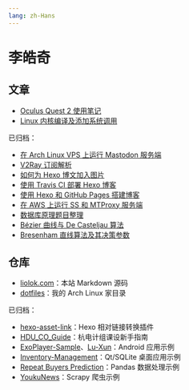 ```yaml
---
lang: zh-Hans
---
```


# 李皓奇

## 文章

- [Oculus Quest 2 使用笔记](oculus-quest-2-usage-note/)
- [Linux 内核编译及添加系统调用](kernel-compilation-with-custom-syscall/)

已归档：
- [在 Arch Linux VPS 上运行 Mastodon 服务端](run-mastodon-server-on-archlinux-vps/)
- [V2Ray 订阅解析](v2ray-subscription-parse/)
- [如何为 Hexo 博文加入图片](how-to-add-image-to-hexo-blog-post/)
- [使用 Travis CI 部署 Hexo 博客](deploy-hexo-blog-with-travis-ci/)
- [使用 Hexo 和 GitHub Pages 搭建博客](build-blog-with-hexo-and-github-pages/)
- [在 AWS 上运行 SS 和 MTProxy 服务端](run-ss-and-mtproxy-server-on-aws/)
- [数据库原理题目整理](database-exercise/)
- [Bézier 曲线与 De Casteljau 算法](bezier-curve-and-de-casteljau-algorithm/)
- [Bresenham 直线算法及其决策参数](bresenham-line-algorithm-and-decision-parameter/)

## 仓库

- [liolok.com](https://github.com/liolok/liolok.com)：本站 Markdown 源码
- [dotfiles](https://github.com/liolok/dotfiles)：我的 Arch Linux 家目录

已归档：
- [hexo-asset-link](https://github.com/liolok/hexo-asset-link)：Hexo 相对链接转换插件
- [HDU_CO_Guide](https://github.com/liolok/HDU_CO_Guide)：杭电计组课设新手指南
- [ExoPlayer-Sample](https://github.com/liolok/ExoPlayer-Sample)、[Lu-Xun](https://github.com/liolok/Lu-Xun)：Android 应用示例
- [Inventory-Management](https://github.com/liolok/Inventory-Management)：Qt/SQLite 桌面应用示例
- [Repeat Buyers Prediction](https://gitlab.com/liolok/Repeat-Buyers-Prediction)：Pandas 数据处理示例
- [YoukuNews](https://github.com/liolok/YoukuNews)：Scrapy 爬虫示例
